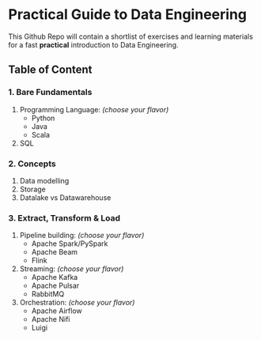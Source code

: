# Practical Guide to Data Engineering
This Github Repo will contain a shortlist of exercises and learning materials for a fast **practical** introduction to Data Engineering.

## Table of Content

### 1. Bare Fundamentals
1. Programming Language: *(choose your flavor)*
    - Python
    - Java
    - Scala
2. SQL

### 2. Concepts
1. Data modelling
2. Storage
3. Datalake vs Datawarehouse

### 3. Extract, Transform & Load
1. Pipeline building: *(choose your flavor)*
    - Apache Spark/PySpark
    - Apache Beam
    - Flink
2. Streaming: *(choose your flavor)*
    - Apache Kafka
    - Apache Pulsar
    - RabbitMQ
3. Orchestration: *(choose your flavor)*
    - Apache Airflow
    - Apache Nifi
    - Luigi

